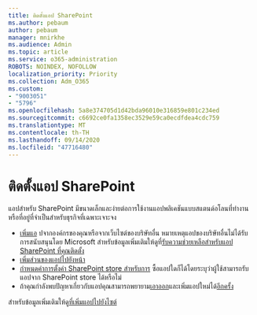 ```yaml
---
title: ติดตั้งแอป SharePoint
ms.author: pebaum
author: pebaum
manager: mnirkhe
ms.audience: Admin
ms.topic: article
ms.service: o365-administration
ROBOTS: NOINDEX, NOFOLLOW
localization_priority: Priority
ms.collection: Adm_O365
ms.custom:
- "9003051"
- "5796"
ms.openlocfilehash: 5a8e374705d1d42bda96010e316859e801c234ed
ms.sourcegitcommit: c6692ce0fa1358ec3529e59ca0ecdfdea4cdc759
ms.translationtype: MT
ms.contentlocale: th-TH
ms.lasthandoff: 09/14/2020
ms.locfileid: "47716480"
---
```

# <a name="install-sharepoint-apps"></a>ติดตั้งแอป SharePoint

แอปสำหรับ SharePoint มีขนาดเล็กและง่ายต่อการใช้งานแอปพลิเคชันแบบสแตนด์อโลนที่ทำงานหรือที่อยู่ที่จำเป็นสำหรับธุรกิจที่เฉพาะเจาะจง

- [เพิ่มแอ](https://support.microsoft.com/office/ef9c0dbd-7fe1-4715-a1b0-fe3bc81317cb)  ปจากองค์กรของคุณหรือจากเว็บไซต์ของบริษัทอื่น หมายเหตุแอปของบริษัทอื่นไม่ได้รับการสนับสนุนโดย Microsoft สำหรับข้อมูลเพิ่มเติมให้ดูที่[รับความช่วยเหลือสำหรับแอป SharePoint ที่คุณติดตั้ง](https://support.office.com/article/get-help-for-a-sharepoint-app-you-installed-fd98af7f-6af0-4573-8360-8f5631c6ab21)
-   [เพิ่มส่วนของแอปไปยังหน้า](https://support.microsoft.com/office/6f06c0b7-44b8-4c69-b4ad-85197eee8d78)
-   [กำหนดค่าการตั้งค่า SharePoint store สำหรับการ](https://docs.microsoft.com/sharepoint/configure-sharepoint-store-settings)  ซื้อแอปใดก็ได้โดยระบุว่าผู้ใช้สามารถรับแอปจาก SharePoint store ได้หรือไม่
-   ถ้าคุณกำลังพบปัญหาเกี่ยวกับแอปคุณสามารถพยายาม[เอาออก](https://support.microsoft.com/office/03198d1b-c33b-498d-9469-af641a587d6c)และเพิ่มแอปใหม่ได้[อีกครั้ง](https://support.microsoft.com/office/ef9c0dbd-7fe1-4715-a1b0-fe3bc81317cb)

สำหรับข้อมูลเพิ่มเติมให้ดู[ที่เพิ่มแอปไปยังไซต์](https://support.microsoft.com/office/f9c0dbd-7fe1-4715-a1b0-fe3bc81317cb)